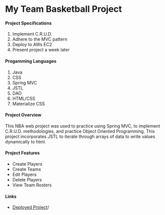 #
<h1>My Team Basketball Project</h1>

<h4>Project Specifications</h4>
<ol>
<li>Implement C.R.U.D.</li>
<li>Adhere to the MVC pattern</li>
<li>Deploy to AWs EC2</li>
<li>Present project a week later</li>
</ol>

<h4>Progamming Languages</h4>
<ol>
<li>Java</li>
<li>CSS</li>
<li>Spring MVC</li>
<li>JSTL</li>
<li>DAO</li>
<li>HTML/CSS</li>
<li>Materialize CSS</li>
</ol>

<h4>Project Overview</h4>
This NBA web project was used to practice using Spring MVC, to implement C.R.U.D. methodologies, and practice Object Oriented Programming. This project incorporates JSTL to iterate through arrays of data to write values dynamically to html.
<h4>Project Features</h4>
<ul>
<li>Create Players</li>
<li>Create Teams</li>
<li>Edit Players</li>
<li>Delete Players</li>
<li>View Team Rosters</li>
</ul>
<h4>Links</h4>
<ul>
<li><a href="http://nayrdnt.com:8080/MyTeamBasketballRoster">Deployed Project</a>/</li>
</ul>
